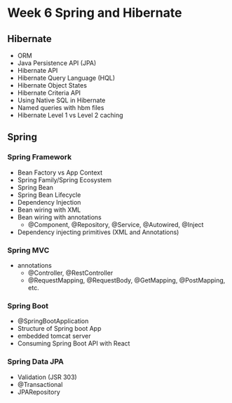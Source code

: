 # Week 6 Spring and Hibernate
## Hibernate
- ORM
- Java Persistence API (JPA)
- Hibernate API
- Hibernate Query Language (HQL)
- Hibernate Object States
- Hibernate Criteria API
- Using Native SQL in Hibernate
- Named queries with hbm files
- Hibernate Level 1 vs Level 2 caching

## Spring
### Spring Framework
- Bean Factory vs App Context
- Spring Family/Spring Ecosystem
- Spring Bean
- Spring Bean Lifecycle
- Dependency Injection
- Bean wiring with XML
- Bean wiring with annotations
    - @Component, @Repository, @Service, @Autowired, @Inject
- Dependency injecting primitives (XML and Annotations)
### Spring MVC
- annotations
    - @Controller, @RestController
    - @RequestMapping, @RequestBody, @GetMapping, @PostMapping, etc.
### Spring Boot
- @SpringBootApplication
- Structure of Spring boot App
- embedded tomcat server
- Consuming Spring Boot API with React
### Spring Data JPA
- Validation (JSR 303)
- @Transactional
- JPARepository